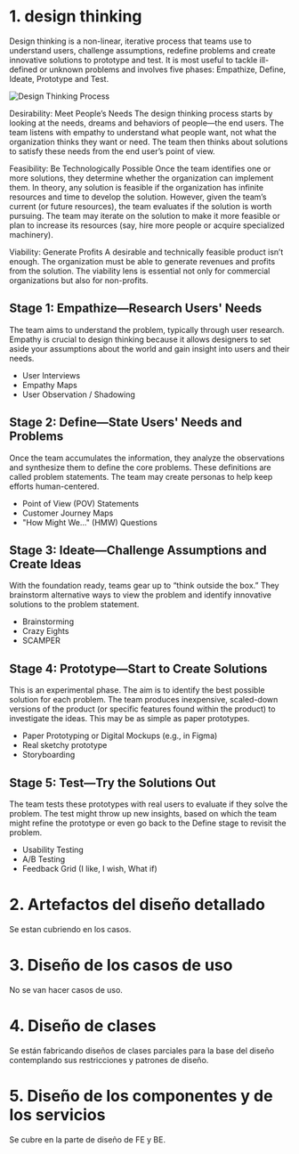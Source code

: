 # 1. design thinking

Design thinking is a non-linear, iterative process that teams use to understand users, challenge assumptions, redefine problems and create innovative solutions to prototype and test. It is most useful to tackle ill-defined or unknown problems and involves five phases: Empathize, Define, Ideate, Prototype and Test.

![Design Thinking Process](images/thinking.avif)

Desirability: Meet People’s Needs
The design thinking process starts by looking at the needs, dreams and behaviors of people—the end users. The team listens with empathy to understand what people want, not what the organization thinks they want or need. The team then thinks about solutions to satisfy these needs from the end user’s point of view.

Feasibility: Be Technologically Possible
Once the team identifies one or more solutions, they determine whether the organization can implement them. In theory, any solution is feasible if the organization has infinite resources and time to develop the solution. However, given the team’s current (or future resources), the team evaluates if the solution is worth pursuing. The team may iterate on the solution to make it more feasible or plan to increase its resources (say, hire more people or acquire specialized machinery).

Viability: Generate Profits
A desirable and technically feasible product isn’t enough. The organization must be able to generate revenues and profits from the solution. The viability lens is essential not only for commercial organizations but also for non-profits. 

## Stage 1: Empathize—Research Users' Needs
The team aims to understand the problem, typically through user research. Empathy is crucial to design thinking because it allows designers to set aside your assumptions about the world and gain insight into users and their needs.

- User Interviews
- Empathy Maps
- User Observation / Shadowing 

## Stage 2: Define—State Users' Needs and Problems
Once the team accumulates the information, they analyze the observations and synthesize them to define the core problems. These definitions are called problem statements. The team may create personas to help keep efforts human-centered.

- Point of View (POV) Statements
- Customer Journey Maps
- "How Might We..." (HMW) Questions

## Stage 3: Ideate—Challenge Assumptions and Create Ideas
With the foundation ready, teams gear up to “think outside the box.” They brainstorm alternative ways to view the problem and identify innovative solutions to the problem statement.

- Brainstorming
- Crazy Eights
- SCAMPER

## Stage 4: Prototype—Start to Create Solutions
This is an experimental phase. The aim is to identify the best possible solution for each problem. The team produces inexpensive, scaled-down versions of the product (or specific features found within the product) to investigate the ideas. This may be as simple as paper prototypes.

- Paper Prototyping or Digital Mockups (e.g., in Figma)
- Real sketchy prototype
- Storyboarding

## Stage 5: Test—Try the Solutions Out
The team tests these prototypes with real users to evaluate if they solve the problem. The test might throw up new insights, based on which the team might refine the prototype or even go back to the Define stage to revisit the problem.

- Usability Testing
- A/B Testing
- Feedback Grid (I like, I wish, What if)

# 2. Artefactos del diseño detallado 

Se estan cubriendo en los casos. 

# 3. Diseño de los casos de uso 

No se van hacer casos de uso.

# 4. Diseño de clases 

Se están fabricando diseños de clases parciales para la base del diseño contemplando sus restricciones y patrones de diseño. 

# 5. Diseño de los componentes y de los servicios 

Se cubre en la parte de diseño de FE y BE. 